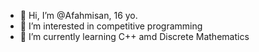- 👋 Hi, I’m @Afahmisan, 16 yo.
- 👀 I’m interested in competitive programming
- 🌱 I’m currently learning C++ amd Discrete Mathematics

